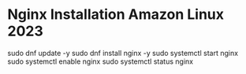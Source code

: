 # Nginx Installation Amazon Linux 2023

sudo dnf update -y
sudo dnf install nginx -y
sudo systemctl start nginx
sudo systemctl enable  nginx
sudo systemctl status nginx

